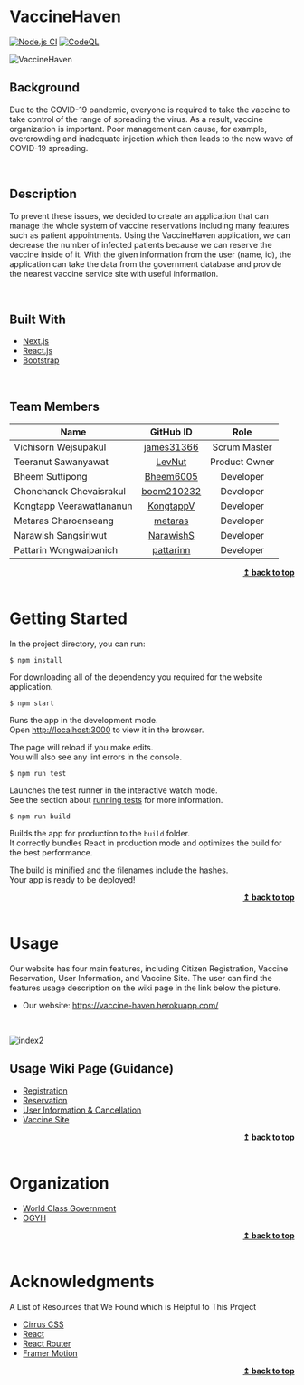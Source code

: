 # VaccineHaven

[![Node.js CI](https://github.com/3-00AM/vaccine-haven/actions/workflows/node.js.yml/badge.svg)](https://github.com/3-00AM/vaccine-haven/actions/workflows/node.js.yml)
[![CodeQL](https://github.com/3-00AM/vaccine-haven/actions/workflows/codeql-analysis.yml/badge.svg)](https://github.com/3-00AM/vaccine-haven/actions/workflows/codeql-analysis.yml)

![VaccineHaven](https://i.imgur.com/U2N3Mxb.png)

## Background

Due to the COVID-19 pandemic, everyone is required to take the vaccine to take control of the range of spreading the
virus. As a result, vaccine organization is important. Poor management can cause, for example, overcrowding and
inadequate injection which then leads to the new wave of COVID-19 spreading.

<br>

## Description

To prevent these issues, we decided to create an application that can manage the whole system of vaccine reservations
including many features such as patient appointments. Using the VaccineHaven application, we can decrease the number of
infected patients because we can reserve the vaccine inside of it. With the given information from the user (name, id),
the application can take the data from the government database and provide the nearest vaccine service site with useful
information.

<br>

## Built With

* [Next.js](https://nextjs.org/)
* [React.js](https://reactjs.org/)
* [Bootstrap](https://getbootstrap.com/)

<br>

## Team Members

| Name                     |                  GitHub ID                  |     Role      |
| ------------------------ | :-----------------------------------------: | :-----------: |
| Vichisorn Wejsupakul     | [james31366](https://github.com/james31366) | Scrum Master  |
| Teeranut Sawanyawat      |     [LevNut](https://github.com/LevNut)     | Product Owner |
| Bheem Suttipong          |  [Bheem6005](https://github.com/Bheem6005)  |   Developer   |
| Chonchanok Chevaisrakul  | [boom210232](https://github.com/boom210232) |   Developer   |
| Kongtapp Veerawattananun |  [KongtappV](https://github.com/KongtappV)  |   Developer   |
| Metaras Charoenseang     |    [metaras](https://github.com/metaras)    |   Developer   |
| Narawish Sangsiriwut     |  [NarawishS](https://github.com/NarawishS)  |   Developer   |
| Pattarin Wongwaipanich   |  [pattarinn](https://github.com/pattarinn)  |   Developer   |

<div align="right"> <b><a href="#top">↥ back to top</a></b> </div>

<br>

# Getting Started

In the project directory, you can run:

    $ npm install

For downloading all of the dependency you required for the website application.

    $ npm start

Runs the app in the development mode.\
Open [http://localhost:3000](http://localhost:3000) to view it in the browser.

The page will reload if you make edits.\
You will also see any lint errors in the console.

    $ npm run test

Launches the test runner in the interactive watch mode.\
See the section about [running tests](https://facebook.github.io/create-react-app/docs/running-tests) for more
information.

    $ npm run build

Builds the app for production to the `build` folder.\
It correctly bundles React in production mode and optimizes the build for the best performance.

The build is minified and the filenames include the hashes.\
Your app is ready to be deployed!


<div align="right"> <b><a href="#top">↥ back to top</a></b> </div>

<br>

# Usage

Our website has four main features, including Citizen Registration, Vaccine Reservation, User Information, and Vaccine
Site. The user can find the features usage description on the wiki page in the link below the picture.

* Our website: https://vaccine-haven.herokuapp.com/

<br>

![index2](https://i.imgur.com/MasIFeA.png)

## Usage Wiki Page (Guidance)

* [Registration](https://github.com/3-00AM/vaccine-haven/wiki/Registration)
* [Reservation](https://github.com/3-00AM/vaccine-haven/wiki/Reservation)
* [User Information & Cancellation](https://github.com/3-00AM/vaccine-haven/wiki/User-Information-&-Cancellation)
* [Vaccine Site](https://github.com/3-00AM/vaccine-haven/wiki/Vaccine-Site)

<div align="right"> <b><a href="#top">↥ back to top</a></b> </div>

<br>

# Organization

* [World Class Government](https://github.com/WorldClassProgrammers/Government-APIs)
* [OGYH](https://github.com/OGYH-Team)

<div align="right"> <b><a href="#top">↥ back to top</a></b> </div>

<br>

# Acknowledgments

A List of Resources that We Found which is Helpful to This Project

* [Cirrus CSS](https://cirrus-ui.netlify.app/)
* [React](https://reactjs.org/docs/getting-started.html)
* [React Router](https://reactrouter.com/docs/en/v6)
* [Framer Motion](https://www.framer.com/motion/)

<div align="right"> <b><a href="#top">↥ back to top</a></b> </div>
